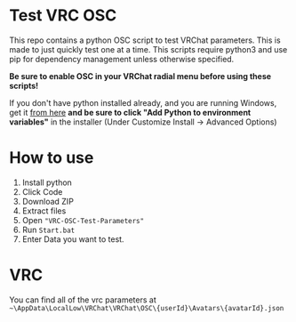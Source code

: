 # Test VRC OSC
This repo contains a python OSC script to test VRChat parameters. This is made to just quickly test one at a time.
This scripts require python3 and use pip for dependency management unless otherwise specified.

**Be sure to enable OSC in your VRChat radial menu before using these scripts!**

If you don't have python installed already, and you are running Windows, get it [from here](https://www.python.org/ftp/python/3.10.6/python-3.10.6-amd64.exe) **and be sure to click "Add Python to environment variables"** in the installer (Under Customize Install -> Advanced Options)

# How to use
1) Install python
2) Click Code 
3) Download ZIP
4) Extract files
5) Open `"VRC-OSC-Test-Parameters"`
6) Run `Start.bat`
7) Enter Data you want to test.

# VRC
You can find all of the vrc parameters at `~\AppData\LocalLow\VRChat\VRChat\OSC\{userId}\Avatars\{avatarId}.json`
